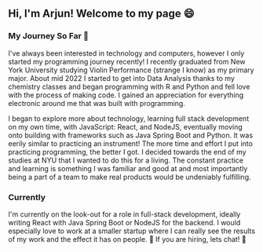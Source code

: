 ## Hi, I'm Arjun! Welcome to my page 😄

### My Journey So Far 🌱
I've always been interested in technology and computers, however I only started my programming journey recently! I recently graduated from New York University studying Violin Performance (strange I know) as my primary major. About mid 2022 I started to get into Data Analysis thanks to my chemistry classes and began programming with R and Python and fell love with the process of making code. I gained an appreciation for everything electronic around me that was built with programming.

I began to explore more about technology, learning full stack development on my own time, with JavaScript: React, and NodeJS, eventually moving onto building with frameworks such as Java Spring Boot and Python. It was eerily similar to practicing an instrument! The more time and effort I put into practicing programming, the better I got. I decided towards the end of my studies at NYU that I wanted to do this for a living. The constant practice and learning is something I was familiar and good at and most importantly being a part of a team to make real products would be undeniably fulfilling.

### Currently
I'm currently on the look-out for a role in full-stack development, ideally writing React with Java Spring Boot or NodeJS for the backend. I would especially love to work at a smaller startup where I can really see the results of my work and the effect it has on people. 👯
If you are hiring, lets chat! 💬


<!--
**apmaud/apmaud** is a ✨ _special_ ✨ repository because its `README.md` (this file) appears on your GitHub profile.

Here are some ideas to get you started:

- 🔭 I’m currently working on ...
- 🌱 I’m currently learning ...
- 👯 I’m looking to collaborate on ...
- 🤔 I’m looking for help with ...
- 💬 Ask me about ...
- 📫 How to reach me: ...
- 😄 Pronouns: ...
- ⚡ Fun fact: ...
-->
